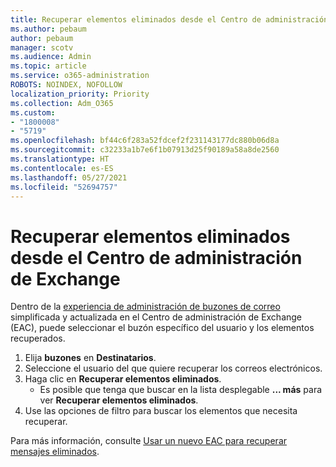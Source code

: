 ```yaml
---
title: Recuperar elementos eliminados desde el Centro de administración de Exchange
ms.author: pebaum
author: pebaum
manager: scotv
ms.audience: Admin
ms.topic: article
ms.service: o365-administration
ROBOTS: NOINDEX, NOFOLLOW
localization_priority: Priority
ms.collection: Adm_O365
ms.custom:
- "1800008"
- "5719"
ms.openlocfilehash: bf44c6f283a52fdcef2f231143177dc880b06d8a
ms.sourcegitcommit: c32233a1b7e6f1b07913d25f90189a58a8de2560
ms.translationtype: HT
ms.contentlocale: es-ES
ms.lasthandoff: 05/27/2021
ms.locfileid: "52694757"
---
```

# <a name="recover-deleted-items-from-exchange-admin-center"></a>Recuperar elementos eliminados desde el Centro de administración de Exchange

Dentro de la [experiencia de administración de buzones de correo](https://admin.exchange.microsoft.com/#/mailboxes) simplificada y actualizada en el Centro de administración de Exchange (EAC), puede seleccionar el buzón específico del usuario y los elementos recuperados.

1. Elija **buzones** en **Destinatarios**.
2. Seleccione el usuario del que quiere recuperar los correos electrónicos.
3. Haga clic en **Recuperar elementos eliminados**.
    - Es posible que tenga que buscar en la lista desplegable **... más** para ver **Recuperar elementos eliminados**.
4. Use las opciones de filtro para buscar los elementos que necesita recuperar.

Para más información, consulte [Usar un nuevo EAC para recuperar mensajes eliminados](/exchange/recipients-in-exchange-online/manage-user-mailboxes/recover-deleted-messages#use-new-eac-for-recovering-deleted-messages).
